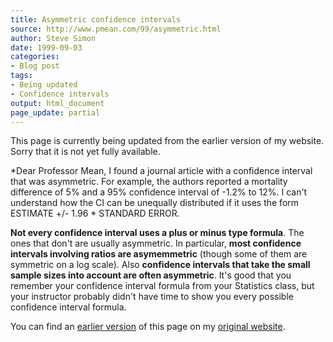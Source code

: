 ```yaml
---
title: Asymmetric confidence intervals
source: http://www.pmean.com/99/asymmetric.html
author: Steve Simon
date: 1999-09-03
categories:
- Blog post
tags:
- Being updated
- Confidence intervals
output: html_document
page_update: partial
---
```


This page is currently being updated from the earlier version of my website. Sorry that it is not yet fully available.

*Dear Professor Mean, I found a journal article with a confidence
interval that was asymmetric. For example, the authors reported a
mortality difference of 5% and a 95% confidence interval of -1.2% to
12%. I can't understand how the CI can be unequally distributed if it
uses the form ESTIMATE +/- 1.96 * STANDARD ERROR.

<!---More--->

**Not every confidence interval uses a plus or minus type formula**. The
ones that don't are usually asymmetric. In particular, **most
confidence intervals involving ratios are asymemmetric** (though some of
them are symmetric on a log scale). Also **confidence intervals that
take the small sample sizes into account are often asymmetric**. It's
good that you remember your confidence interval formula from your
Statistics class, but your instructor probably didn't have time to show
you every possible confidence interval formula.

You can find an [earlier version][sim1] of this page on my [original website][sim2].

[sim1]: http://www.pmean.com/99/asymmetric.html
[sim2]: http://www.pmean.com/original_site.html
